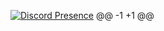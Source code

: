 [![Discord Presence](https://lanyard.cnrad.dev/api/937344839849222165)](https://discord.com/users/937344839849222165)
@@ -1 +1 @@
